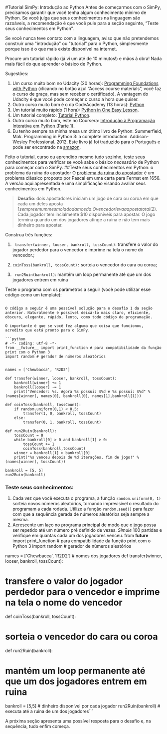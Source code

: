 #Tutorial SimPy: Introdução ao Python
Antes de começarmos com o SimPy, precisamos garantir que você tenha algum conhecimento mínimo de Python. Se você julga que seus conhecimentos na linguagem são razoáveis, a recomendação é que você pule para a seção seguinte,  “Teste seus conhecimentos em Python”.

<!---
acho que ficaria melhor inverter a ordem, como comentei anteriormente...

Não, pq precisa instalar antes.
--->

Se você nunca teve contato com a linguagem, aviso que não pretendemos construir uma "introdução" ou "tutorial" para o Python, simplesmente porque isso é o que mais existe disponível na internet. 

Procure um tutorial rápido (já vi um até de 10 minutos!) e mãos à obra! Nada mais fácil do que aprender o básico de Python.

Sugestões:

1. Um curso muito bom no Udacity (20 horas): [Programming Foundations with Python](https://www.udacity.com/course/programming-foundations-with-python--ud036) (clicando no botão azul “Access course materials”, você faz o curso de graça, mas sem receber o certificado). A vantagem do Udacity é que você pode começar o curso a hora que quiser.
2. Outro curso muito bom é o da CodeAcademy (13 horas): [Python](https://www.codecademy.com/pt-BR/learn/python)
2.	Um tutorial muito rápido (1 hora): [Python in One Easy Lesson](http://cs.stanford.edu/people/nick/python-in-one-easy-lesson/).
3.	Um tutorial completo: [Tutorial Python](http://wiki.python.org.br/Tutorial_Python).
4.	Outro curso muito bom, este no Coursera: [Introdução à Programação Interativa em Python (Parte 1)](https://pt.coursera.org/course/interactivepython1).
5.	Eu tenho sempre na minha mesa um ótimo livro de Python: Summerfield, Mak. Programming in Python 3: a complete introduction. Addison-Wesley Professional. 2012. Este livro já foi traduzido para o Português e pode ser encontrado na [amazon](http://www.amazon.com.br/Programa%C3%A7%C3%A3o-Em-Python-Mark-Summerfield/dp/8576083841/ref=sr_1_7?s=books&ie=UTF8&qid=1448738880&sr=1-7&keywords=python).

<!---
e comprei um livro para a Renata - Python for Kids, legalzinho...
--->

Feito o tutorial, curso ou aprendido mesmo tudo sozinho, teste seus conhecimentos para verificar se você sabe o básico *necessário* de Python para começar com o SimPy.
##Teste seus conhecimentos em Python: o problema da ruina do apostador
O [problema da ruina do apostador](http://en.wikipedia.org/wiki/Gambler%27s_ruin) é um problema clássico proposto por Pascal em uma carta para Fermat em 1656. A versão aqui apresentada é uma simplificação visando avaliar seus conhecimentos em Python.
> **Desafio**: dois apostadores iniciam um jogo de cara ou coroa em que cada um deles aposta $1 sempre em um mesmo lado da moeda. O vencedor leva a aposta total ($2). Cada jogador tem incialmente $10 disponíveis para apostar. O jogo termina quando um dos jogadores atinge a ruina e não tem mais dinheiro para apostar.

Construa três funções:

1. ` transfer(winner, looser, bankroll, tossCount)`: transfere o valor do jogador perdedor para o vencedor e imprime na tela o nome do vencedor.;

2. `coinToss(bankroll, tossCount):` sorteia o vencedor do cara ou coroa;

3. ` run2Ruin(bankroll)`: mantém um loop permanente até que um dos jogadores entrem em ruina


Teste o programa com os parâmetros a seguir (você pode utilizar esse código como um template):

```# Tutorial SimPy: solução do desafio 1

O código a seguir é uma possível solução para o desafio 1 da seção anterior. Naturalmente é possível deixá-lo mais claro, eficiente, obscuro, elegante, rápido, lento, como todo código de programação.

O importante é que se você fez alguma que coisa que funcionou, acredito que está pronto para o SimPy.

```python
# -*- coding: utf-8 -*-
from __future__ import print_function # para compatibilidade da função print com o Python 3
import random # gerador de números aleatórios


names = ['Chewbacca', 'R2D2']

def transfer(winner, looser, bankroll, tossCount):
    bankroll[winner] += 1
    bankroll[looser] -= 1
    print("Vencedor: %s. Agora %s possui: $%d e %s possui: $%d" % (names[winner], names[0], bankroll[0], names[1],bankroll[1]))
    
def coinToss(bankroll, tossCount):
    if random.uniform(0,1) < 0.5:
        transfer(1, 0, bankroll, tossCount)
    else:
        transfer(0, 1, bankroll, tossCount)

def run2Ruin(bankroll):
    tossCount = 0
    while bankroll[0] > 0 and bankroll[1] > 0:
        tossCount += 1
        coinToss(bankroll,tossCount)
    winner = bankroll[1] > bankroll[0]
    print("%s venceu depois de %d iterações, fim de jogo!" % (names[winner], tossCount))

bankroll = [5, 5]
run2Ruin(bankroll)
```

### Teste seus conhecimentos:
1. Cada vez que você executa o programa, a função `random.uniform(0, 1)` sorteia novos números aleatórios, tornando imprevisível o resultado do programam a cada rodada. Utilize a função `random.seed()` para fazer com que a sequência gerada de números aleatórios seja sempre a mesma.
2. Acrescente um laço no programa principal de modo que o jogo possa ser repetido até um número pré definido de vezes. *Simule* 100 partidas e verifique em quantas cada um dos jogadores venceu. 
from __future__ import print_function # para compatibilidade da função print com o Python 3
import random # gerador de números aleatórios


names = ['Chewbacca', 'R2D2'] # nomes dos jogadores
def transfer(winner, looser, bankroll, tossCount):
# transfere o valor do jogador perdedor para o vencedor e imprime na tela o nome do vencedor

   
def coinToss(bankroll, tossCount):
# sorteia o vencedor do cara ou coroa

 
def run2Ruin(bankroll):
# mantém um loop permanente até que um dos jogadores entrem em ruina

bankroll = [5,5] # dinheiro disponível por cada jogador
run2Ruin(bankroll) # executa até a ruina de um dos jogadores```

A próxima seção apresenta uma possível resposta para o desafio e, na sequência, tudo enfim começa.
